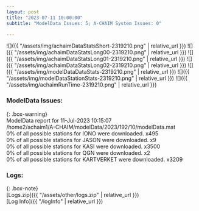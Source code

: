 ```yaml
---
layout: post
title: "2023-07-11 10:00:00"
subtitle: "ModelData Issues: 5; A-CHAIM System Issues: 0"

---
```


![]({{ "/assets/img/achaimDataStatsShort-2319210.png" | relative_url }})
![]({{ "/assets/img/achaimDataStatsLong00-2319210.png" | relative_url }})
![]({{ "/assets/img/achaimDataStatsLong01-2319210.png" | relative_url }})
![]({{ "/assets/img/achaimDataStatsLong02-2319210.png" | relative_url }})
![]({{ "/assets/img/modelDataDataStats-2319210.png" | relative_url }})
![]({{ "/assets/img/modelDataStationStats-2319210.png" | relative_url }})
![]({{ "/assets/img/achaimRunTime-2319210.png" | relative_url }})


### ModelData Issues:  
  
{: .box-warning}  
 ModelData report for 11-Jul-2023 10:15:07   
 /home2/achaim1/A-CHAIM/modelData/2023/192/10/modelData.mat   
 0% of all possible stations for IONO were downloaded. x495   
 0% of all possible stations for JASON were downloaded. x9   
 0% of all possible stations for KASI were downloaded. x3500   
 0% of all possible stations for QGN were downloaded. x2   
 0% of all possible stations for KARTVERKET were downloaded. x3209   
  


### Logs:  
  
{: .box-note}  
[Logs.zip]({{ "/assets/other/logs.zip" | relative_url }})  
[Log Info]({{ "/logInfo" | relative_url }})  
